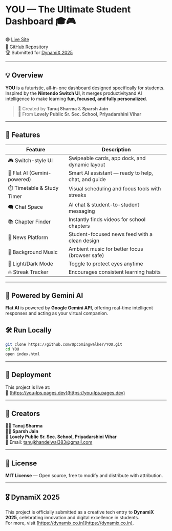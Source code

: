 # YOU — The Ultimate Student Dashboard 🎓🎮  
🟣 [Live Site](https://you-lps.pages.dev)  
🧠 [GitHub Repository](https://github.com/Upcomingwalker/YOU)  
🏆 Submitted for [DynamiX 2025](https://dynamix.co.in/)

---

## 💡 Overview

**YOU** is a futuristic, all-in-one dashboard designed specifically for students.  
Inspired by the **Nintendo Switch UI**, it merges productivityand AI intelligence to make learning **fun, focused, and fully personalized**.

> 🏫 Created by **Tanuj Sharma** & **Sparsh Jain**  
> 🏫 From **Lovely Public Sr. Sec. School, Priyadarshini Vihar**

---

## 🎯 Features

| Feature | Description |
|--------|-------------|
| 🎮 Switch-style UI | Swipeable cards, app dock, and dynamic layout |
| 🧠 Flat AI (Gemini-powered) | Smart AI assistant — ready to help, chat, and guide |
| ⏱️ Timetable & Study Timer | Visual scheduling and focus tools with streaks |
| 🗨️ Chat Space | AI chat & student-to-student messaging |
| 📚 Chapter Finder | Instantly finds videos for school chapters |
| 📰 News Platform | Student-focused news feed with a clean design |
| 🎵 Background Music | Ambient music for better focus (browser safe) |
| 🌙 Light/Dark Mode | Toggle to protect eyes anytime |
| 🔥 Streak Tracker | Encourages consistent learning habits |

---

## 🧠 Powered by Gemini AI

**Flat AI** is powered by **Google Gemini API**, offering real-time intelligent responses and acting as your virtual companion.


## 🛠️ Run Locally

```bash
git clone https://github.com/Upcomingwalker/YOU.git
cd YOU
open index.html
```

---

## 🚀 Deployment

This project is live at:  
🔗 [https://you-lps.pages.dev](https://you-lps.pages.dev)


---

## 🙌 Creators

👨‍💻 **Tanuj Sharma**  
👨‍💻 **Sparsh Jain**  
🏫 **Lovely Public Sr. Sec. School, Priyadarshini Vihar**  
📧 Email: [tanujkhandelwal383@gmail.com](mailto:tanujkhandelwal383@gmail.com)

---

## 📜 License

**MIT License** — Open source, free to modify and distribute with attribution.

---

## 🎖️ DynamiX 2025

This project is officially submitted as a creative tech entry to **DynamiX 2025**, celebrating innovation and digital excellence in students.  
For more, visit [https://dynamix.co.in](https://dynamix.co.in).
